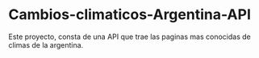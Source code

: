 # Cambios-climaticos-Argentina-API

Este proyecto, consta de una API que trae las paginas mas conocidas de climas de la argentina.

